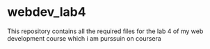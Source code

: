 # webdev_lab4
This repository contains all the required files for the lab 4 of my web development course which i am purssuin on coursera
